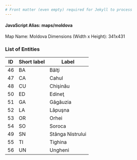 ```yaml
---
# Front matter (even empty) required for Jekyll to process
---
```


#### JavaScript Alias: maps/moldova

Map Name: Moldova
Dimensions (Width x Height): 341x431





### List of Entities

ID | Short label | Label
---|---|---|
46|BA|Bălţi
47|CA|Cahul
48|CU|Chişinău
50|ED|Edineţ
51|GA|Găgăuzia
52|LA|Lăpuşna
53|OR|Orhei
54|SO|Soroca
49|SN|Stânga Nistrului
55|TI|Tighina
56|UN|Ungheni

